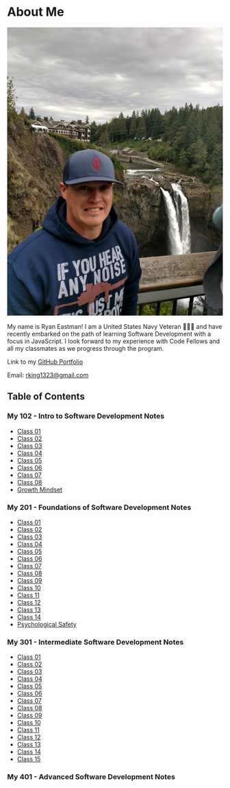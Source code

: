 # About Me

![Not Scared](img/Not%20Scared.jpg)

My name is Ryan Eastman!
I am a United States Navy Veteran 🧜🏼‍♂️ and have recently embarked on the path of learning Software Development with a focus in JavaScript.
I look forward to my experience with Code Fellows and all my classmates as we progress through the program.

Link to my [GitHub Portfolio](https://github.com/DocHolliday13x)

Email: rking1323@gmail.com

## Table of Contents

### **My 102 - Intro to Software Development Notes**

- [Class 01](Class102/class1Markdown.md)
- [Class 02](Class102/class2Markdown.md)
- [Class 03](Class102/class3Markdown.md)
- [Class 04](Class102/class4Markdown.md)
- [Class 05](Class102/class5Markdown.md)
- [Class 06](Class102/class6Markdown.md)
- [Class 07](Class102/class7Markdown.md)
- [Class 08](Class102/class8Markdown.md)
- [Growth Mindset](Class102/growthMindset.md)

### **My 201 - Foundations of Software Development Notes**

- [Class 01](Class201/class01.md)
- [Class 02](Class201/class02.md)
- [Class 03](Class201/class03.md)
- [Class 04](Class201/class04.md)
- [Class 05](Class201/class05.md)
- [Class 06](Class201/class06.md)
- [Class 07](Class201/class07.md)
- [Class 08](Class201/class08.md)
- [Class 09](Class201/class09.md)
- [Class 10](Class201/class10.md)
- [Class 11](Class201/class11.md)
- [Class 12](Class201/class12.md)
- [Class 13](Class201/class13.md)
- [Class 14](Class201/class14.md)
- [Psychological Safety](Class201/psychologicalSafety.md)

### **My 301 - Intermediate Software Development Notes**

- [Class 01](Class301/class01.md)
- [Class 02](Class301/class02.md)
- [Class 03](Class301/class03.md)
- [Class 04](Class301/class04.md)
- [Class 05](Class301/class05.md)
- [Class 06](Class301/class06.md)
- [Class 07](Class301/class07.md)
- [Class 08](Class301/class08.md)
- [Class 09](Class301/class09.md)
- [Class 10](Class301/class10.md)
- [Class 11](Class301/class11.md)
- [Class 12](Class301/class12.md)
- [Class 13](Class301/class13.md)
- [Class 14](Class301/class14.md)
- [Class 15](Class301/class15.md)

### **My 401 - Advanced Software Development Notes**
